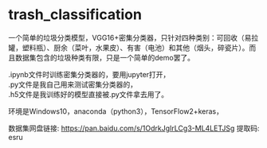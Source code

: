 # trash_classification
一个简单的垃圾分类模型，VGG16+密集分类器，只针对四种类别：可回收（易拉罐，塑料瓶）、厨余（菜叶，水果皮）、有害（电池）和其他（烟头，碎瓷片）。而且数据集包含的垃圾种类有限，只是一个简单的demo罢了。

.ipynb文件时训练密集分类器的，要用jupyter打开，  
.py文件是我自己用来测试密集分类器的，  
.h5文件是我训练好的模型直接被.py文件拿去用了。

环境是Windows10，anaconda（python3），TensorFlow2+keras，

数据集网盘链接: https://pan.baidu.com/s/1OdrkJgIrLCg3-ML4LETJSg 提取码: esru
